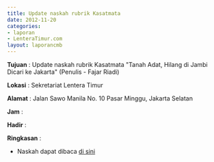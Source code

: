 ```yaml
---
title: Update naskah rubrik Kasatmata
date: 2012-11-20
categories:
- laporan
- LenteraTimur.com
layout: laporancmb
---
```



**Tujuan** : Update naskah rubrik Kasatmata "Tanah Adat, Hilang di Jambi Dicari ke Jakarta" (Penulis - Fajar Riadi)

**Lokasi** : Sekretariat Lentera Timur 

**Alamat** : Jalan Sawo Manila No. 10 Pasar Minggu, Jakarta Selatan

**Jam** : 

**Hadir** :  


**Ringkasan** : 
* Naskah dapat dibaca [di sini](http://www.lenteratimur.com/2012/11/tanah-adat-hilang-di-jambi-dicari-ke-jakarta/)
